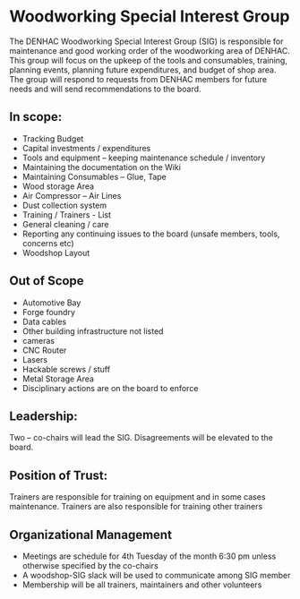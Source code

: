 # Woodworking Special Interest Group

The DENHAC Woodworking Special Interest Group (SIG) is responsible for maintenance and good working order of the woodworking area of DENHAC.  This group will focus on the upkeep of the tools and consumables, training, planning events, planning future expenditures, and budget of shop area. The group will respond to requests from DENHAC members for future needs and will send recommendations to the board.

## In scope:

- Tracking Budget
- Capital investments / expenditures
- Tools and equipment – keeping maintenance schedule  / inventory   
- Maintaining the documentation on the Wiki
- Maintaining Consumables – Glue, Tape
- Wood storage Area
- Air Compressor – Air Lines
- Dust collection system
- Training / Trainers  - List
- General cleaning / care
- Reporting any continuing issues to the board (unsafe members, tools, concerns etc)  
- Woodshop Layout

## Out of Scope
- Automotive Bay
- Forge foundry
- Data cables
- Other building infrastructure not listed
- cameras
- CNC Router
- Lasers
- Hackable screws / stuff
- Metal Storage Area
- Disciplinary actions are on the board to enforce 

## Leadership:

Two – co-chairs will lead the SIG. Disagreements will be elevated to the board.

## Position of Trust:

Trainers are responsible for training on equipment and in some cases maintenance. Trainers are also responsible for training other trainers

## Organizational Management

- Meetings are schedule for 4th Tuesday of the month 6:30 pm unless otherwise specified by the co-chairs
- A woodshop-SIG slack will be used to communicate among SIG member
- Membership will be all trainers, maintainers and other volunteers  
